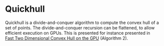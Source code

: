 # Quickhull

Quickhull is a divide-and-conquer algorithm to compute the convex hull of a set of points. The divide-and-conquer recursion can be flattened, to allow efficient execution on GPUs. This is presented for instance presented in [Fast Two Dimensional Convex Hull on the GPU](https://faculty.iiit.ac.in/~kkishore/ainaHull.pdf) (Algorithm 2).
